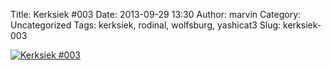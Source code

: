 Title: Kerksiek #003
Date: 2013-09-29 13:30
Author: marvin
Category: Uncategorized
Tags: kerksiek, rodinal, wolfsburg, yashicat3
Slug: kerksiek-003

[![Kerksiek
\#003](https://farm4.staticflickr.com/3771/9997186986_2b043b06c4_b.jpg)](http://www.flickr.com/photos/marvinxsteadfast/9997186986/ "Kerksiek #003 by marvinxsteadfast, on Flickr")

